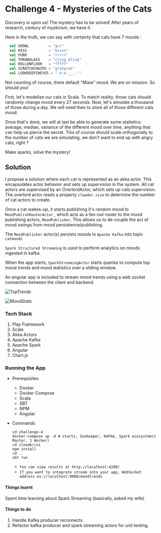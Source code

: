 # Challenge 4 - Mysteries of the Cats

Discovery is upon us! The mystery has to be solved! 
After years of research, century of mysticism, we have it.

Here is the truth, we can say with certainty that cats have 7 moods :
```scala
  val GROWL         = "grr"
  val HISS          = "kssss"
  val PURR          = "rrrrr"
  val THROWGLASS    = "cling bling"
  val ROLLONFLOOR   = "fffff"
  val SCRATCHCHAIRS = "gratgrat"
  val LOOKDEEPINEYES = "-o-o-___--"
``` 
Not counting of course, there default "Miaw" mood.
We are on mission. So should you!

First, let's modelize our cats in Scala.
To match reality, those cats should randomly change mood every 27 seconds.
Now, let's simulate a thousand of those during a day.
We will need then to store all of those different cats mood.

Once that's done, we will at last be able to generate some statistics: average, median, variance of the different mood 
over time, anything that can help us pierce the secret.
This of course should scale orthogonally to the number of cats we are simulating, we don't want to end up with angry 
cats, right ?

Make sparks, solve the mystery!


## Solution

I propose a solution where each cat is represented as an akka actor. This encapsulates actor behavior and sets up supervision in the system.
All cat actors are supervised by an OverlordActor, which sets up cats supervision.
The overlord actor reads a property ``clowder.size`` to determine the number of cat actors to create.

Once a cat wakes-up, it starts publishing it's random mood to ```MoodPublishRouterActor``` , which acts as a fan-out router to the
mood publishing actors, ```MoodPublisher```. 
This allows us to de-couple the act of mood swings from mood persistence/publishing.

The ```MoodPublisher``` actor(s) persists moods in ```Apache Kafka``` into topic ```catmoods```

```Spark Structured Streaming``` is used to perform analytics on moods ingested in kafka.

When the app starts, ```SparkStreamingActor``` starts queries to compute top mood trends and mood statistics over a sliding window.

An angular app is included to stream mood trends using a web socket connection between the client and backend.

![TopTrends](toptrends.gif)

![MoodStats](moodstats.gif)


### Tech Stack

1. Play Framework
2. Scala
4. Akka Actors
5. Apache Kafka
6. Apache Spark
7. Angular
8. Chart.js

### Running the App

- Prerequisites
  - Docker
  - Docker Compose
  - Scala
  - SBT
  - NPM
  - Angular
  
- Commands
  
  ```sbtshell
  cd challenge-4
  docker-compose up -d # starts, Zookeeper, KAFKA, Spark ecosystem(1 Master, 1 Worker)
  cd clowder/ui
  npm install
  cd ..
  sbt run
  ```
  
  - ```You can view results at http://localhost:4200/```
  - ```If you want to integrate stream into your app, WebSocket address ws://localhost:9000/moodtrends```

#### Things learnt

Spent time learning about Spark Streaming (basically, asked my wife)

#### Things to do

1. Handle Kafka producer reconnects
2. Refactor kafka producer and spark streaming actors for unit testing.
